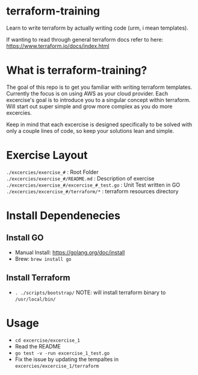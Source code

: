 # terraform-training

Learn to write terraform by actually writing code (urm, i mean templates).

If wanting to read through general terraform docs refer to here: https://www.terraform.io/docs/index.html

# What is terraform-training?

The goal of this repo is to get you familiar with writing terraform templates. Currently the focus is on using AWS as your cloud provider. Each excercise's goal is to introduce you to a singular concept within terraform. Will start out super simple and grow more complex as you do more excercies.

Keep in mind that each excercise is designed specifically to be solved with only a couple lines of code, so keep your solutions lean and simple.

# Exercise Layout

`./excercies/exercise_#`                       : Root Folder  
`./excercies/exercise_#/README.md`             : Description of exercise  
`./excercies/exercise_#/excercise_#_test.go`   : Unit Test written in GO  
`./excercies/excercise_#/terraform/*`          : terraform resources directory  

# Install Dependenecies

## Install GO
- Manual Install: https://golang.org/doc/install 
- Brew: `brew install go`

## Install Terraform
- `. ./scripts/bootstrap/` NOTE: will install terraform binary to `/usr/local/bin/` 

# Usage
- `cd excercise/excercise_1`
- Read the README
- `go test -v -run excercise_1_test.go`
- Fix the issue by updating the tempaltes in `excercies/excercise_1/terraform`
